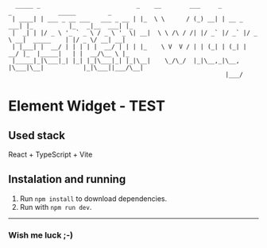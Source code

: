 ```
  _____ _                           _    __        ___     _            _             _____         _
 | ____| | ___ _ __ ___   ___ _ __ | |_  \ \      / (_) __| | __ _  ___| |_          |_   _|__  ___| |_
 |  _| | |/ _ \ '_ ` _ \ / _ \ '_ \| __|  \ \ /\ / /| |/ _` |/ _` |/ _ \ __|  _____    | |/ _ \/ __| __|
 | |___| |  __/ | | | | |  __/ | | | |_    \ V  V / | | (_| | (_| |  __/ |_  |_____|   | |  __/\__ \ |_
 |_____|_|\___|_| |_| |_|\___|_| |_|\__|    \_/\_/  |_|\__,_|\__, |\___|\__|           |_|\___||___/\__|
                                                             |___/
```

# Element Widget - TEST

## Used stack

React + TypeScript + Vite

## Instalation and running

1. Run `npm install` to download dependencies.
2. Run with `npm run dev`.

---

### Wish me luck ;-)
